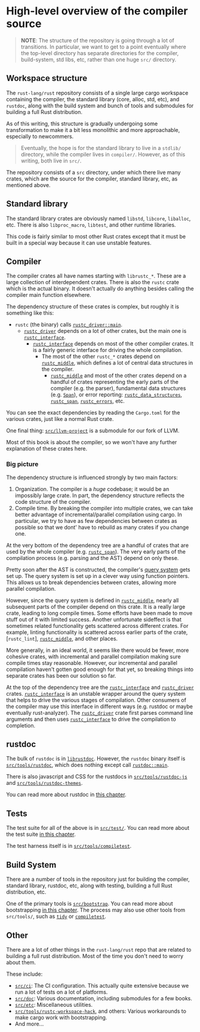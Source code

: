 # High-level overview of the compiler source

> **NOTE**: The structure of the repository is going through a lot of
> transitions. In particular, we want to get to a point eventually where the
> top-level directory has separate directories for the compiler, build-system,
> std libs, etc, rather than one huge `src/` directory.

## Workspace structure

The `rust-lang/rust` repository consists of a single large cargo workspace
containing the compiler, the standard library (core, alloc, std, etc), and
`rustdoc`, along with the build system and bunch of tools and submodules for
building a full Rust distribution.

As of this writing, this structure is gradually undergoing some transformation
to make it a bit less monolithic and more approachable, especially to
newcommers.

> Eventually, the hope is for the standard library to live in a `stdlib/`
> directory, while the compiler lives in `compiler/`. However, as of this
> writing, both live in `src/`.

The repository consists of a `src` directory, under which there live many
crates, which are the source for the compiler, standard library, etc, as
mentioned above.

## Standard library

The standard library crates are obviously named `libstd`, `libcore`,
`liballoc`, etc. There is also `libproc_macro`, `libtest`, and other runtime
libraries.

This code is fairly similar to most other Rust crates except that it must be
built in a special way because it can use unstable features.

## Compiler

The compiler crates all have names starting with `librustc_*`. These are a large
collection of interdependent crates. There is also the `rustc` crate which is
the actual binary. It doesn't actually do anything besides calling the compiler
main function elsewhere.

The dependency structure of these crates is complex, but roughly it is
something like this:

- `rustc` (the binary) calls [`rustc_driver::main`][main].
    - [`rustc_driver`] depends on a lot of other crates, but the main one is
      [`rustc_interface`].
        - [`rustc_interface`] depends on most of the other compiler crates. It
          is a fairly generic interface for driving the whole compilation.
            - The most of the other `rustc_*` crates depend on [`rustc_middle`],
              which defines a lot of central data structures in the compiler.
                - [`rustc_middle`] and most of the other crates depend on a
                  handful of crates representing the early parts of the
                  compiler (e.g. the parser), fundamental data structures (e.g.
                  [`Span`]), or error reporting: [`rustc_data_structures`],
                  [`rustc_span`], [`rustc_errors`], etc.

[main]: https://doc.rust-lang.org/nightly/nightly-rustc/rustc_driver/fn.main.html
[`rustc_driver`]: https://doc.rust-lang.org/nightly/nightly-rustc/rustc_driver/index.html
[`rustc_interface`]: https://doc.rust-lang.org/nightly/nightly-rustc/rustc_interface/index.html
[`rustc_middle`]: https://doc.rust-lang.org/nightly/nightly-rustc/rustc_middle/index.html
[`rustc_data_structures`]: https://doc.rust-lang.org/nightly/nightly-rustc/rustc_data_structures/index.html
[`rustc_span`]: https://doc.rust-lang.org/nightly/nightly-rustc/rustc_span/index.html
[`Span`]: https://doc.rust-lang.org/nightly/nightly-rustc/rustc_span/struct.Span.html
[`rustc_errors`]: https://doc.rust-lang.org/nightly/nightly-rustc/rustc_errors/index.html

You can see the exact dependencies by reading the `Cargo.toml` for the various
crates, just like a normal Rust crate.

One final thing: [`src/llvm-project`] is a submodule for our fork of LLVM.

Most of this book is about the compiler, so we won't have any further
explanation of these crates here.

[`src/llvm-project`]: https://github.com/rust-lang/rust/tree/master/src

### Big picture

The dependency structure is influenced strongly by two main factors:

1. Organization. The compiler is a _huge_ codebase; it would be an impossibly
   large crate. In part, the dependency structure reflects the code structure
   of the compiler.
2. Compile time. By breaking the compiler into multiple crates, we can take
   better advantage of incremental/parallel compilation using cargo. In
   particular, we try to have as few dependencies between crates as possible so
   that we dont' have to rebuild as many crates if you change one.

At the very bottom of the dependency tree are a handful of crates that are used
by the whole compiler (e.g. [`rustc_span`]). The very early parts of the
compilation process (e.g. parsing and the AST) depend on only these.

Pretty soon after the AST is constructed, the compiler's [query system][query]
gets set up.  The query system is set up in a clever way using function
pointers. This allows us to break dependencies between crates, allowing more
parallel compilation.

However, since the query system is defined in [`rustc_middle`], nearly all
subsequent parts of the compiler depend on this crate. It is a really large
crate, leading to long compile times. Some efforts have been made to move stuff
out of it with limited success. Another unfortunate sideffect is that sometimes
related functionality gets scattered across different crates. For example,
linting functionality is scattered across earlier parts of the crate,
[`rustc_lint`], [`rustc_middle`], and other places.

More generally, in an ideal world, it seems like there would be fewer, more
cohesive crates, with incremental and parallel compilation making sure compile
times stay reasonable. However, our incremental and parallel compilation haven't
gotten good enough for that yet, so breaking things into separate crates has
been our solution so far.

At the top of the dependency tree are the [`rustc_interface`] and
[`rustc_driver`] crates. [`rustc_interface`] is an unstable wrapper around the
query system that helps to drive the various stages of compilation. Other
consumers of the compiler may use this interface in different ways (e.g.
rustdoc or maybe eventually rust-analyzer). The [`rustc_driver`] crate first
parses command line arguments and then uses [`rustc_interface`] to drive the
compilation to completion.

[query]: ./query.md

[orgch]: ./overview.md

## rustdoc

The bulk of `rustdoc` is in [`librustdoc`]. However, the `rustdoc` binary
itself is [`src/tools/rustdoc`], which does nothing except call [`rustdoc::main`].

There is also javascript and CSS for the rustdocs in [`src/tools/rustdoc-js`]
and [`src/tools/rustdoc-themes`].

You can read more about rustdoc in [this chapter][rustdocch].

[`librustdoc`]: https://doc.rust-lang.org/nightly/nightly-rustc/rustdoc/index.html
[`rustdoc::main`]: https://doc.rust-lang.org/nightly/nightly-rustc/rustdoc/fn.main.html
[`src/tools/rustdoc`]:  https://github.com/rust-lang/rust/tree/master/src/tools/rustdoc
[`src/tools/rustdoc-js`]: https://github.com/rust-lang/rust/tree/master/src/tools/rustdoc-js
[`src/tools/rustdoc-themes`]: https://github.com/rust-lang/rust/tree/master/src/tools/rustdoc-themes

[rustdocch]: ./rustdoc-internals.md

## Tests

The test suite for all of the above is in [`src/test/`]. You can read more
about the test suite [in this chapter][testsch].

The test harness itself is in [`src/tools/compiletest`].

[testsch]: ./tests/intro.md

[`src/test/`]: https://github.com/rust-lang/rust/tree/master/src/test
[`src/tools/compiletest`]: https://github.com/rust-lang/rust/tree/master/src/tools/compiletest

## Build System

There are a number of tools in the repository just for building the compiler,
standard library, rustdoc, etc, along with testing, building a full Rust
distribution, etc.

One of the primary tools is [`src/bootstrap`]. You can read more about
bootstrapping [in this chapter][bootstch]. The process may also use other tools
from `src/tools/`, such as [`tidy`] or [`compiletest`].

[`src/bootstrap`]: https://github.com/rust-lang/rust/tree/master/src/bootstrap
[`tidy`]: https://github.com/rust-lang/rust/tree/master/src/tools/tidy
[`compiletest`]: https://github.com/rust-lang/rust/tree/master/src/tools/compiletest

[bootstch]: ./building/bootstrapping.md

## Other

There are a lot of other things in the `rust-lang/rust` repo that are related
to building a full rust distribution. Most of the time you don't need to worry
about them.

These include:
- [`src/ci`]: The CI configuration. This actually quite extensive because we
  run a lot of tests on a lot of platforms.
- [`src/doc`]: Various documentation, including submodules for a few books.
- [`src/etc`]: Miscellaneous utilities.
- [`src/tools/rustc-workspace-hack`], and others: Various workarounds to make
  cargo work with bootstrapping.
- And more...

[`src/ci`]: https://github.com/rust-lang/rust/tree/master/src/ci
[`src/doc`]: https://github.com/rust-lang/rust/tree/master/src/doc
[`src/etc`]: https://github.com/rust-lang/rust/tree/master/src/etc
[`src/tools/rustc-workspace-hack`]: https://github.com/rust-lang/rust/tree/master/src/tools/rustc-workspace-hack
